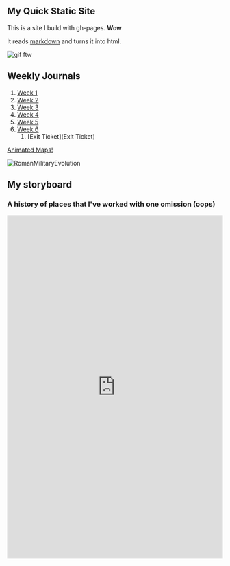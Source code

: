 ## My Quick Static Site

This is a site I build with gh-pages. **Wow**

It reads [markdown](https://www.markdownguide.org/) and turns it into html.

![gif ftw](https://media.giphy.com/media/nXxOjZrbnbRxS/200w_d.gif)





## Weekly Journals
1. [Week 1](https://github.com/WilliamKohlman/week-one/blob/master/journal.md)
1. [Week 2](https://github.com/WilliamKohlman/week-two/blob/master/journal.md)
1. [Week 3](https://github.com/WilliamKohlman/week-three/blob/master/Journal.md)
1. [Week 4](https://github.com/WilliamKohlman/week-four/blob/master/journal.md)
1. [Week 5](https://github.com/WilliamKohlman/week-five/blob/master/Journal.md)
1. [Week 6](https://github.com/WilliamKohlman/week-six/blob/master/Journal.md)
   1. [Exit Ticket](Exit Ticket)

[Animated Maps!](web-map/index3.html)

![RomanMilitaryEvolution](RomeMilitaryEvolution.png)



## My storyboard
### A history of places that I've worked with one omission (oops)
<iframe src="https://uploads.knightlab.com/storymapjs/1134fddfd1f6776d571b5dbf1e4bb484/my-first-storymap/draft.html" frameborder="0" width="100%" height="800"></iframe>
